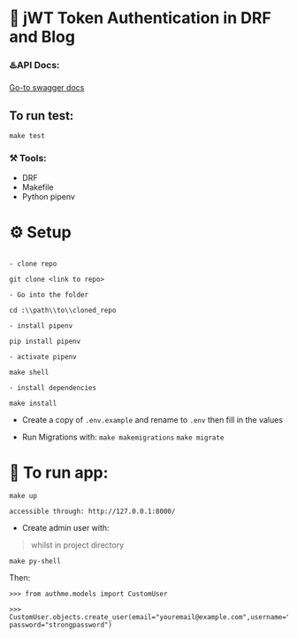 # 🔐 jWT Token Authentication in DRF and Blog

### ♨️API Docs:
[Go-to swagger docs](http://localhost:8000/swagger/)

## To run test:
  `make test`


### ⚒️ Tools:
- DRF
- Makefile
- Python pipenv

# ⚙️ Setup

```shell

- clone repo

git clone <link to repo>

- Go into the folder

cd :\\path\\to\\cloned_repo

- install pipenv

pip install pipenv

- activate pipenv

make shell

- install dependencies

make install
```
- Create a copy of `.env.example` and rename to `.env` then fill in the values

- Run Migrations with:
`make makemigrations`
`make migrate`

# 🏃 To run app:
```shell
make up

accessible through: http://127.0.0.1:8000/
```

- Create admin user with:
> whilst in project directory

`make py-shell`

Then:
```shell
>>> from authme.models import CustomUser

>>> CustomUser.objects.create_user(email="youremail@example.com",username="johnDoe707", password="strongpassword")
```
